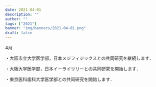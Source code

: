 ```yaml
---
date: 2021-04-01
description: ""
auther: ""
tags: ["2021"]
banner: "img/banners/2021-04-01.png"
draft: false
---
```


4月​

・大阪市立大学医学部，日本メジフィジックスとの共同研究を継続します．

・大阪大学医学部，日本イーライリリーとの共同研究を開始します．

・東京医科歯科大学医学部との共同研究を開始します．

<!--more-->